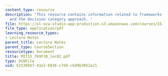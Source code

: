 ```yaml
---
content_type: resource
description: 'This resource contains information related to frameworks for strategy
  and the decision category approach. '
file: https://ol-ocw-studio-app-production.s3.amazonaws.com/courses/15-769-operations-strategy-fall-2010/61538bb741e26836c7ddc6d9b3052e21_MIT15_769F10_lec02.pdf
file_type: application/pdf
learning_resource_types:
- Lecture Notes
parent_title: Lecture Notes
parent_type: CourseSection
resourcetype: Document
title: MIT15_769F10_lec02.pdf
type: OCWFile
uid: 61538bb7-41e2-6836-c7dd-c6d9b3052e21
---
```

